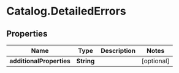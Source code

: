 # Catalog.DetailedErrors

## Properties
Name | Type | Description | Notes
------------ | ------------- | ------------- | -------------
**additionalProperties** | **String** |  | [optional] 
